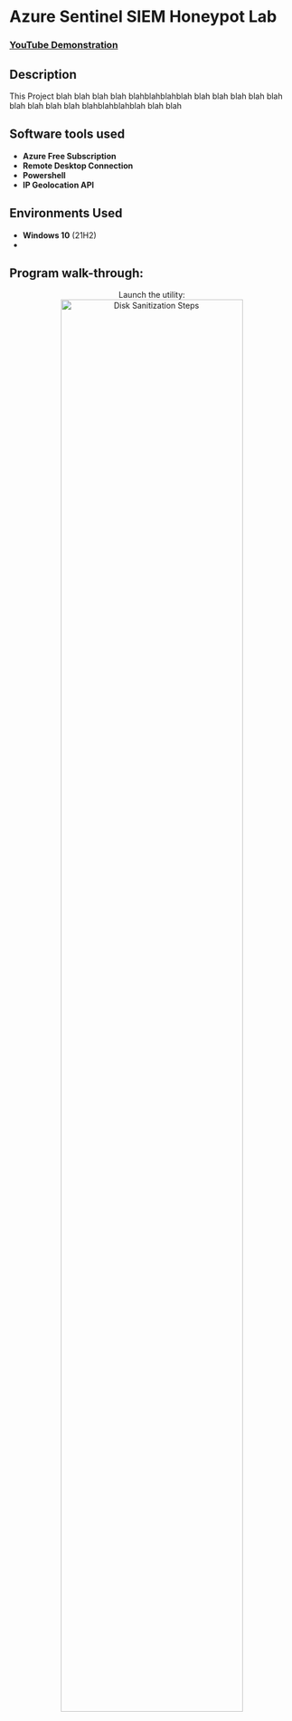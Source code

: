 <h1>Azure Sentinel SIEM Honeypot Lab</h1>

 ### [YouTube Demonstration](https://youtu.be/7eJexJVCqJo)

<h2>Description</h2>
This Project blah blah blah blah blahblahblahblah blah blah blah blah blah blah blah blah
blah blahblahblahblah blah blah
<br />


<h2>Software tools used</h2>

- <b>Azure Free Subscription</b> 
- <b>Remote Desktop Connection</b>
- <b>Powershell</b>
- <b>IP Geolocation API</b>

<h2>Environments Used </h2>

- <b>Windows 10</b> (21H2)
- 

<h2>Program walk-through:</h2>

<p align="center">
Launch the utility: <br/>
<img src="https://i.imgur.com/62TgaWL.png" height="80%" width="80%" alt="Disk Sanitization Steps"/>
<br />
<br />

</p>

<!--
 ```diff
- text in red
+ text in green
! text in orange
# text in gray
@@ text in purple (and bold)@@
```
--!>
